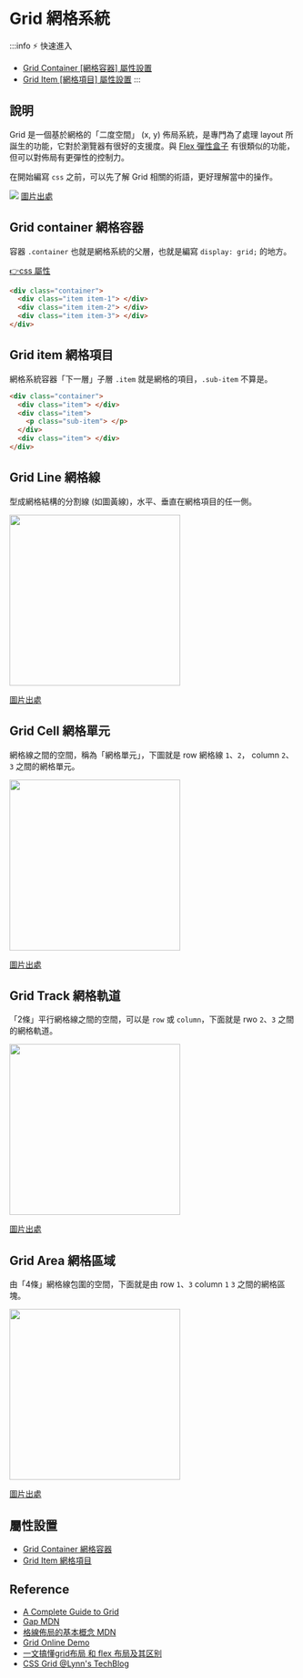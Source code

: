 # Grid 網格系統

:::info ⚡ 快速進入
- [Grid Container [網格容器] 屬性設置](/css/grid-container) 
- [Grid Item [網格項目] 屬性設置](/css/grid-item) 
:::

## 說明
Grid 是一個基於網格的「二度空間」 (x, y) 佈局系統，是專門為了處理 layout 所誕生的功能，它對於瀏覽器有很好的支援度。與 [Flex 彈性盒子] 有很類似的功能，但可以對佈局有更彈性的控制力。

在開始編寫 `css` 之前，可以先了解 Grid 相關的術語，更好理解當中的操作。

![](/css/img/grid-flow.png)
[圖片出處](https://www.freecodecamp.org/news/how-to-use-css-grid-layout/)

## Grid container 網格容器
容器 `.container` 也就是網格系統的父層，也就是編寫 `display: grid;` 的地方。

[👉css 屬性](#容器-grid-container-屬性)

```html {1,5}
<div class="container">
  <div class="item item-1"> </div>
  <div class="item item-2"> </div>
  <div class="item item-3"> </div>
</div>
```

## Grid item 網格項目
網格系統容器「下一層」子層 `.item` 就是網格的項目，`.sub-item` 不算是。

```html {2-3,5-6}
<div class="container">
  <div class="item"> </div>
  <div class="item">
    <p class="sub-item"> </p>
  </div>
  <div class="item"> </div>
</div>
```

## Grid Line 網格線
型成網格結構的分割線 (如圖黃線)，水平、垂直在網格項目的任一側。

<img src="https://css-tricks.com/wp-content/uploads/2018/11/terms-grid-line.svg" width="300px">

[圖片出處](https://css-tricks.com/snippets/css/complete-guide-grid/)

## Grid Cell 網格單元
網格線之間的空間，稱為「網格單元」，下圖就是 row 網格線 `1`、`2`， column `2`、`3` 之間的網格單元。

<img src="https://css-tricks.com/wp-content/uploads/2018/11/terms-grid-cell.svg" width="300px">

[圖片出處](https://css-tricks.com/snippets/css/complete-guide-grid/)
## Grid Track 網格軌道
「2條」平行網格線之間的空間，可以是 `row` 或 `column`，下面就是 rwo `2`、`3` 之間的網格軌道。

<img src="https://css-tricks.com/wp-content/uploads/2021/08/terms-grid-track.svg" width="300px">

[圖片出處](https://css-tricks.com/snippets/css/complete-guide-grid/)
## Grid Area 網格區域
由「4條」網格線包圍的空間，下面就是由 row `1`、`3`  column `1` `3` 之間的網格區塊。

<img src="https://css-tricks.com/wp-content/uploads/2018/11/terms-grid-area.svg" width="300px">

[圖片出處](https://css-tricks.com/snippets/css/complete-guide-grid/)
## 屬性設置
- [Grid Container 網格容器](/css/grid-container)
- [Grid Item 網格項目](/css/grid-item)


## Reference
[Flex 彈性盒子]: /css/flex
- [A Complete Guide to Grid](https://css-tricks.com/snippets/css/complete-guide-grid/)
- [Gap MDN](https://developer.mozilla.org/zh-CN/docs/Web/CSS/gap)
- [格線佈局的基本概念 MDN](https://developer.mozilla.org/zh-TW/docs/Web/CSS/CSS_Grid_Layout/Basic_Concepts_of_Grid_Layout)
- [Grid Online Demo](https://css-tricks.com/almanac/properties/g/gap/)
- [一文搞懂grid布局 和 flex 布局及其区别](https://juejin.cn/post/6940627375537258527)
- [CSS Grid @Lynn's TechBlog](https://clhuang224.github.io/TechBlog/2020/03/07/20200307-css-grid/?fbclid=IwAR1FVou6krHUbZG5utHiCxwsafMzTUr7lQWmjDG04B6Gkc66sbzLQrtJe9c)